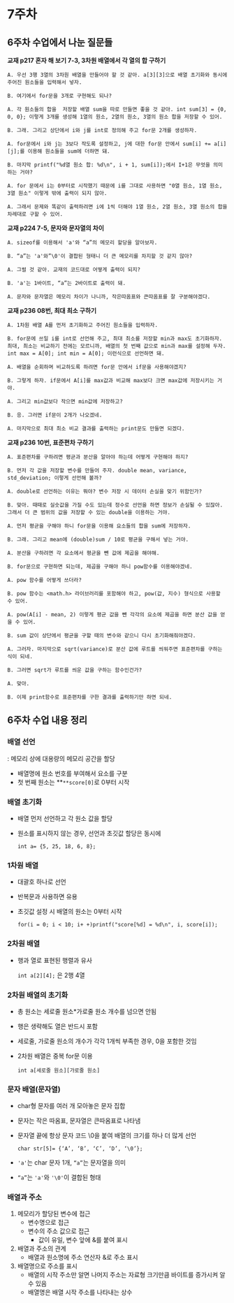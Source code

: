 # 7주차

## **6주차 수업에서 나눈 질문들**
**교재 p217 혼자 해 보기 7-3, 3차원 배열에서 각 열의 합 구하기**

    A. 우선 3행 3열의 3차원 배열을 만들어야 할 것 같아. a[3][3]으로 배열 초기화와 동시에 주어진 원소들을 입력해서 넣자.

    B. 여기에서 for문을 3개로 구현해도 되나?

    A. 각 원소들의 합을  저장할 배열 sum을 따로 만들면 좋을 것 같아. int sum[3] = {0, 0, 0}; 이렇게 3개를 생성해 1열의 원소, 2열의 원소, 3열의 원소 합을 저장할 수 있어.

    B. 그래. 그리고 상단에서 i와 j를 int로 정의해 주고 for문 2개를 생성하자.

    A. for문에서 i와 j는 3보다 작도록 설정하고, j에 대한 for문 안에서 sum[i] += a[i][j];를 이용해 원소들을 sum에 더하면 돼.

    B. 마지막 printf("%d열 원소 합: %d\n", i + 1, sum[i]);에서 I+1은 무엇을 의미하는 거야?

    A. for 문에서 i는 0부터로 시작했기 때문에 i를 그대로 사용하면 "0열 원소, 1열 원소, 3열 원소" 이렇게 밖에 출력이 되지 않아.
    
    A. 그래서 문제와 똑같이 출력하려면 i에 1씩 더해야 1열 원소, 2열 원소, 3열 원소의 합을 차례대로 구할 수 있어.


**교재 p224 7-5, 문자와 문자열의 차이**

    A. sizeof를 이용해서 'a'와 “a”의 메모리 할당을 알아보자.

    B. “a”는 'a'와”\0'이 결합된 형태니 더 큰 메모리를 차지할 것 같지 않아?

    A. 그럴 것 같아. 교재의 코드대로 어떻게 출력이 되지?

    B. 'a'는 1바이트, “a”는 2바이트로 출력이 돼.

    A. 문자와 문자열은 메모리 차이가 나니까, 작은따옴표와 큰따옴표를 잘 구분해야겠다.

**교재 p236 08번, 최대 최소 구하기**

    A. 1차원 배열 A를 먼저 초기화하고 주어진 원소들을 입력하자.  

    B. for문에 쓰일 i를 int로 선언해 주고, 최대 최소를 저장할 min과 max도 초기화하자. 최대, 최소는 비교하기 전에는 모르니까, 배열의 첫 번째 값으로 min과 max를 설정해 두자. int max = A[0]; int min = A[0]; 이런식으로 선언하면 돼.

    A. 배열을 순회하며 비교하도록 하려면 for문 안에서 if문을 사용해야겠지?

    B. 그렇게 하자. if문에서 A[i]를 max값과 비교해 max보다 크면 max값에 저장시키는 거야.

    A. 그리고 min값보다 작으면 min값에 저장하고?

    B. 응. 그러면 if문이 2개가 나오겠네.

    A. 마지막으로 최대 최소 비교 결과를 출력하는 print문도 만들면 되겠다.

**교재 p236 10번, 표준편차 구하기**

    A. 표준편차를 구하려면 평균과 분산을 알아야 하는데 어떻게 구현해야 하지?

    B. 먼저 각 값을 저장할 변수를 만들어 주자. double mean, variance, std_deviation; 이렇게 선언해 볼까?

    A. double로 선언하는 이유는 뭐야? 변수 저장 시 데이터 손실을 맞기 위함인가?

    B. 맞아. 때때로 실숫값을 가질 수도 있는데 정수로 선언을 하면 정보가 손실될 수 있잖아. 그래서 더 큰 범위의 값을 저장할 수 있는 double을 이용하는 거야.

    A. 먼저 평균을 구해야 하니 for문을 이용해 요소들의 합을 sum에 저장하자.

    B. 그래. 그리고 mean에 (double)sum / 10로 평균을 구해서 넣는 거야.

    A. 분산을 구하려면 각 요소에서 평균을 뺀 값에 제곱을 해야해. 

    B. for문으로 구현하면 되는데, 제곱을 구해야 하니 pow함수를 이용해야겠네.

    A. pow 함수를 어떻게 쓰더라?

    B. pow 함수는 <math.h> 라이브러리를 포함해야 하고, pow(값, 지수) 형식으로 사용할 수 있어.

    A. pow(A[i] - mean, 2) 이렇게 평균 값을 뺀 각각의 요소에 제곱을 하면 분산 값을 얻을 수 있어.

    B. sum 값이 상단에서 평균을 구할 때의 변수와 같으니 다시 초기화해줘야겠다.

    A. 그러자. 마지막으로 sqrt(variance)로 분산 값에 루트를 씌워주면 표준편차를 구하는 식이 되네.

    B. 그러면 sqrt가 루트를 씌운 값을 구하는 함수인건가?

    A. 맞아.

    B. 이제 print함수로 표준편차를 구한 결과를 출력하기만 하면 되네.
    
## **6주차 수업 내용 정리**

### 배열 선언

: 메모리 상에 대용량의 메모리 공간을 할당

- 배열명에 원소 번호를 부여해서 요소를 구분
- 첫 번째 원소는 **`**score[0]`로 0부터 시작

### 배열 초기화

- 배열 먼저 선언하고 각 원소 값을 할당
- 원소를 표시하지 않는 경우, 선언과 초깃값 할당은 동시에
    
    `int a= {5, 25, 18, 6, 8};`

### 1차원 배열

- 대괄호 하나로 선언
- 반복문과 사용하면 유용
- 초깃값 설정 시 배열의 원소는 0부터 시작
    
    `for(i = 0; i < 10; i+ +)printf("score[%d] = %d\n", i, score[i]);`

### 2차원 배열

- 행과 열로 표현된 행렬과 유사
    
    `int a[2][4];` 은 2행 4열
    

### 2차원 배열의 초기화

- 총 원소는 세로줄 원소*가로줄 원소 개수를 넘으면 안됨
- 행은 생략해도 열은 반드시 포함
- 세로줄, 가로줄 원소의 개수가 각각 1개씩 부족한 경우, 0을 포함한 것임
- 2차원 배열은 중복 for문 이용
    
    `int a[세로줄 원소][가로줄 원소]`
    

### 문자 배열(문자열)

- char형 문자를 여러 개 모아놓은 문자 집합
- 문자는 작은 따옴표, 문자열은 큰따옴표로 나타냄
- 문자열 끝에 항상 문자 코드 \0을 붙여 배열의 크기를 하나 더 많게 선언
    
    `char str[5]= {‘A’, ‘B’, ‘C’, ‘D’, ‘\0’};`
    
- `'a'`는 char 문자 1개, `“a”`는 문자열을 의미
- `“a”`는 `'a'`와 `'\0'`이 결합된 형태

### 배열과 주소

1. 메모리가 할당된 변수에 접근
    - 변수명으로 접근
    - 변수의 주소 값으로 접근
        - 값이 유일, 변수 앞에 &를 붙여 표시
2. 배열과 주소의 관계
    - 배열과 원소명에 주소 연산자 &로 주소 표시
3. 배열명으로 주소를 표시
    - 배열의 시작 주소만 알면 나머지 주소는 자료형 크기만큼 바이트를 증가시켜 알 수 있음
    - 배열명은 배열 시작 주소를 나타내는 상수

